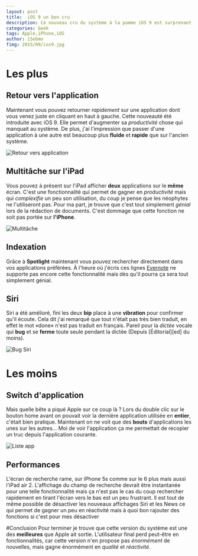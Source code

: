 ```yaml
---
layout: post
title:  iOS 9 un bon cru
description: Ce nouveau cru du système à la pomme iOS 9 est surprenant. 
categories: Geek
tags: Apple,iPhone,iOS 
author: iSebmo
fimg: 2015/09/ios9.jpg
---
```


# Les plus
## Retour vers l'application 
Maintenant vous pouvez retourner *rapidement* sur une application dont vous venez juste en cliquant en haut à gauche. Cette nouveauté été introduite avec iOS 9. Elle permet d'augmenter sa *productivité* chose qui manquait au système. De plus, j'ai l'impression que passer d'une application à une autre est beaucoup plus **fluide** et **rapide** que sur l'ancien système.   

![Retour vers application][retour]

## Multitâche sur l'iPad 
Vous pouvez à présent sur l'iPad afficher **deux** applications sur le **même** écran. C'est une fonctionnalité qui permet de gagner en *productivité* mais qui *complexifie* un peu son utilisation, du coup je pense que les néophytes ne l'utiliseront pas. Pour ma part, je trouve que c'est tout simplement *génial* lors de la rédaction de documents. 
C'est dommage que cette fonction ne soit pas portée sur **l'iPhone**.

![Multitâche][multi]

## Indexation 
Grâce à **Spotlight** maintenant vous pouvez rechercher directement dans vos applications préférées. À l'heure où j'écris ces lignes [Evernote][evernote] ne supporte pas encore cette fonctionnalité mais dès qu'il pourra ça sera tout simplement génial.

## Siri 
Siri a été amélioré, fini les deux **bip** place à une **vibration** pour confirmer qu'il écoute. Cela dit j'ai remarqué que tout n'était pas très bien traduit, en effet le mot «done» n'est pas traduit en français. Pareil pour la *dictée* vocale qui **bug** et se **ferme** toute seule pendant la dictée (Depuis [Éditorial][ed] du moins).

![Bug Siri][siri]

# Les moins
## Switch d'application 
Mais quelle bête a piqué Apple sur ce coup là ? Lors du double clic sur le bouton home avant on pouvait voir la dernière application utilisée en **entier**, c'était bien pratique. Maintenant on ne voit que des **bouts** d'applications les unes sur les autres... 
Moi de voir l'application ça me permettait de recopier un truc depuis l'application courante. 

![Liste app][app]

## Performances 
L'écran de recherche rame, sur iPhone 5s comme sur le 6 plus mais aussi l'iPad air 2. L'affichage du champ de recherche devrait être instantanée pour une telle fonctionnalité mais ça n'est pas le cas du coup rechercher rapidement en tirant l'écran vers le bas est un peu frustrant. Il est tout de même possible de désactiver les nouveaux affichages Siri et les News ce qui permet de gagner un peu en réactivité mais à quoi bon rajouter des fonctions si c'est pour mes désactiver 

#Conclusion
Pour terminer je trouve que cette version du système est une des **meilleures** que Apple ait sortie. L'utilisateur final perd peut-être en fonctionnalités, car cette version n'en propose pas *énormément* de nouvelles, mais gagne énormément en *qualité* et *réactivité*.           

[evernote]: http://evernote.com
[app]: http://tfada.fr/images/2015/09/app.png
[siri]: http://tfada.fr/images/2015/09/siri.png
[multi]: http://tfada.fr/images/2015/09/multi.png
[retour]: http://tfada.fr/images/2015/09/retour.png
